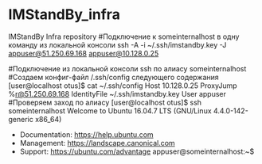 # IMStandBy_infra
IMStandBy Infra repository
#Подключение к someinternalhost в одну команду из локальной консоли
ssh -A -i ~/.ssh/imstandby.key -J appuser@51.250.69.168 appuser@10.128.0.25

#Подключение из локальной консоли ssh по алиасу someinternalhost
#Создаем конфиг-файл /.ssh/config следующего содержания
[user@localhost otus]$ cat ~/.ssh/config
Host 10.128.0.25
        ProxyJump %r@51.250.69.168
        IdentityFile ~/.ssh/imstandby.key
        User appuser
#Проверяем заход по алиасу
[user@localhost otus]$ ssh someinternalhost
Welcome to Ubuntu 16.04.7 LTS (GNU/Linux 4.4.0-142-generic x86_64)

 * Documentation:  https://help.ubuntu.com
 * Management:     https://landscape.canonical.com
 * Support:        https://ubuntu.com/advantage
appuser@someinternalhost:~$
